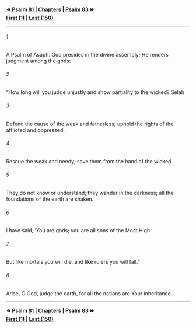   
**[⏪ Psalm 81](./Psalm%2081.md) | [Chapters](./_index.md) | [Psalm 83 ⏩](./Psalm%2083.md)**  
**[First (1)](./Psalm%201.md) | [Last (150)](./Psalm%20150.md)**  
  
---  
  
###### 1  
A Psalm of Asaph. God presides in the divine assembly; He renders judgment among the gods:  
  
###### 2  
“How long will you judge unjustly and show partiality to the wicked? Selah  
  
###### 3  
Defend the cause of the weak and fatherless; uphold the rights of the afflicted and oppressed.  
  
###### 4  
Rescue the weak and needy; save them from the hand of the wicked.  
  
###### 5  
They do not know or understand; they wander in the darkness; all the foundations of the earth are shaken.  
  
###### 6  
I have said, ‘You are gods; you are all sons of the Most High.’  
  
###### 7  
But like mortals you will die, and like rulers you will fall.”  
  
###### 8  
Arise, O God, judge the earth, for all the nations are Your inheritance.  
  
  
---  
  
**[⏪ Psalm 81](./Psalm%2081.md) | [Chapters](./_index.md) | [Psalm 83 ⏩](./Psalm%2083.md)**  
**[First (1)](./Psalm%201.md) | [Last (150)](./Psalm%20150.md)**  
  
